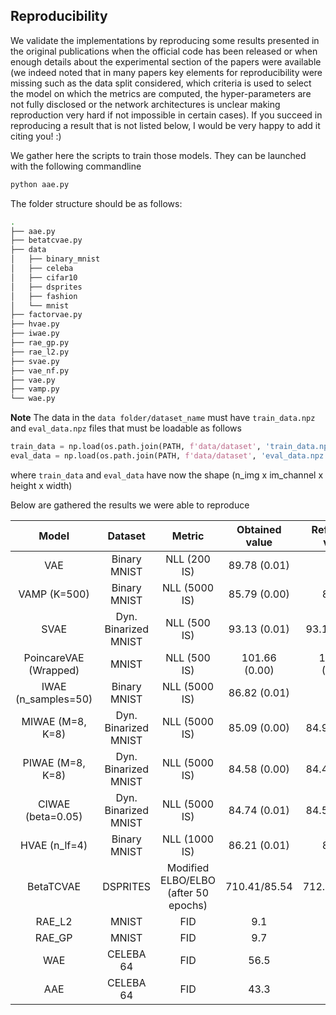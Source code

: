 ## Reproducibility

We validate the implementations by reproducing some results presented in the original publications when the official code has been released or when enough details about the experimental section of the papers were available (we indeed noted that in many papers key elements for reproducibility were missing such as the data split considered, which criteria is used to select the model on which the metrics are computed, the hyper-parameters are not fully disclosed or the network architectures is unclear making reproduction very hard if not impossible in certain cases). If you succeed in reproducing a result that is not listed below, I would be very happy to add it citing you! :)

We gather here the scripts to train those models. They can be launched with the following commandline

```bash
python aae.py
```

The folder structure should be as follows:
```bash
.
├── aae.py
├── betatcvae.py
├── data
│   ├── binary_mnist
│   ├── celeba
│   ├── cifar10
│   ├── dsprites
│   ├── fashion
│   └── mnist
├── factorvae.py
├── hvae.py
├── iwae.py
├── rae_gp.py
├── rae_l2.py
├── svae.py
├── vae_nf.py
├── vae.py
├── vamp.py
└── wae.py
```

**Note** The data in the `data folder/dataset_name` must have `train_data.npz` and `eval_data.npz` files that must be loadable as follows

```python
train_data = np.load(os.path.join(PATH, f'data/dataset', 'train_data.npz'))['data']
eval_data = np.load(os.path.join(PATH, f'data/dataset', 'eval_data.npz'))['data']
```
where `train_data` and `eval_data` have now the shape (n_img x im_channel x height x width)

Below are gathered the results we were able to reproduce

| Model | Dataset | Metric | Obtained value | Reference value| Reference (paper/code) | Trained model
|:---:|:---:|:---:|:---:|:---:|:---:|:---:|
| VAE | Binary MNIST | NLL (200 IS) | 89.78 (0.01) | 89.9 | [paper](https://arxiv.org/abs/1505.05770) | [link](https://huggingface.co/clementchadebec/reproduced_vae)
| VAMP (K=500) | Binary MNIST | NLL (5000 IS) | 85.79 (0.00) | 85.57 | [paper](https://arxiv.org/abs/1705.07120) | [link](https://huggingface.co/clementchadebec/reproduced_vamp)
| SVAE | Dyn. Binarized MNIST | NLL (500 IS) | 93.13 (0.01) | 93.16 (0.31) | [code](https://github.com/nicola-decao/s-vae-pytorch) | [link](https://huggingface.co/clementchadebec/reproduced_svae) |
PoincareVAE (Wrapped)| MNIST | NLL (500 IS) | 101.66 (0.00) | 101.47 (0.01) | [code](https://github.com/emilemathieu/pvae) | [link](https://huggingface.co/clementchadebec/reproduced_wrapped_poincare_vae)
| IWAE (n_samples=50) | Binary MNIST | NLL (5000 IS) | 86.82 (0.01) | 87.1 | [paper](https://arxiv.org/abs/1509.00519) | [link](https://huggingface.co/clementchadebec/reproduced_iwae)
| MIWAE (M=8, K=8) | Dyn. Binarized MNIST | NLL (5000 IS) | 85.09 (0.00) | 84.97 (0.10) | [paper](https://arxiv.org/abs/1802.04537) | [link](https://huggingface.co/clementchadebec/reproduced_miwae)
| PIWAE (M=8, K=8) | Dyn. Binarized MNIST | NLL (5000 IS) | 84.58 (0.00) | 84.46 (0.06) | [paper](https://arxiv.org/abs/1802.04537) | [link](https://huggingface.co/clementchadebec/reproduced_piwae)
| CIWAE (beta=0.05) | Dyn. Binarized MNIST | NLL (5000 IS) | 84.74 (0.01) | 84.57 (0.09) | [paper](https://arxiv.org/abs/1802.04537) | [link](https://huggingface.co/clementchadebec/reproduced_ciwae)
| HVAE (n_lf=4) | Binary MNIST | NLL (1000 IS) | 86.21 (0.01) | 86.40 | [paper](https://arxiv.org/abs/1410.6460) | [link](https://huggingface.co/clementchadebec/reproduced_hvae)
| BetaTCVAE | DSPRITES | Modified ELBO/ELBO (after 50 epochs) | 710.41/85.54 | 712.26/86.40 | [code](https://github.com/rtqichen/beta-tcvae) | [link](https://huggingface.co/clementchadebec/reproduced_beta_tc_vae)
| RAE_L2 | MNIST | FID | 9.1 | 9.9 | [code](https://github.com/ParthaEth/Regularized_autoencoders-RAE-) | [link](https://huggingface.co/clementchadebec/reproduced_rae_l2)
| RAE_GP | MNIST | FID | 9.7 | 9.4 | [code](https://github.com/ParthaEth/Regularized_autoencoders-RAE-)| [link](https://huggingface.co/clementchadebec/reproduced_rae_gp)
| WAE | CELEBA 64 | FID | 56.5 | 55 | [paper](https://arxiv.org/abs/1711.01558) | [link](https://huggingface.co/clementchadebec/reproduced_wae)
| AAE | CELEBA 64 | FID | 43.3 | 42 | [paper](https://arxiv.org/abs/1711.01558)| [link](https://huggingface.co/clementchadebec/reproduced_aae)

